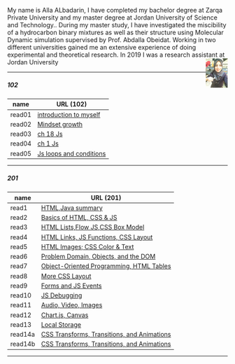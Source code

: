 

My name is Alla ALbadarin, I have completed my bachelor degree at Zarqa Private University and my master degree at Jordan University of Science and Technology.. During my master study, I have investigated the miscibility of a hydrocarbon binary mixtures as well as their structure using Molecular Dynamic simulation supervised by Prof. Abdalla Obeidat.
Working in two different universities gained me an extensive experience of doing experimental and theoretical research. In 2019 I was a research assistant at Jordan University
<img align="right" width="10%" src="11.jpg"> 

______________________________________________________________________________________________________________
##### 102

| name   | URL (102)                               |
|--------|-----------------------------------------|
| read01 | [introduction to myself](102/class1.md) |
| read02 | [Mindset growth](22.md)                 |
| read03 | [ch 18 Js](3.md)                        |
| read04 | [ch 1 Js](4.md)                         |
| read05 | [Js loops and conditions](55.md)        |
______________________________________________________________________________________________________________



##### 201 

| name    | URL (201)                                                     |
|---------|---------------------------------------------------------------|
| read1   | [HTML,Java summary](201/class01.md)                           |
| read2   | [Basics of HTML, CSS & JS](201/class02.md)                    |
| read3   | [HTML Lists,Flow JS,CSS Box Model](201/class03.md)            |
| read4   | [HTML Links, JS Functions, CSS Layout](201/class04.md)        |
| read5   | [HTML Images; CSS Color & Text](201/class05.md)               |
| read6   | [Problem Domain, Objects, and the DOM](201/class06.md)        |
| read7   | [Object-Oriented Programming, HTML Tables](201/class07.md)    |
| read8   | [More CSS Layout](201/class08.md)                             |
| read9   | [Forms and JS Events](201/class09.md)                         |
| read10  | [JS Debugging](201/class10.md)                                |
| read11  | [Audio, Video, Images](201/class11.md)                        |
| read12  | [Chart.js, Canvas](201/class12.md)                            |
| read13  | [Local Storage](201/class13.md)                               |
| read14a | [CSS Transforms, Transitions, and Animations](201/class14.md) |
| read14b | [CSS Transforms, Transitions, and Animations](201/class15.md) |
______________________________________________________________________________________________________________


